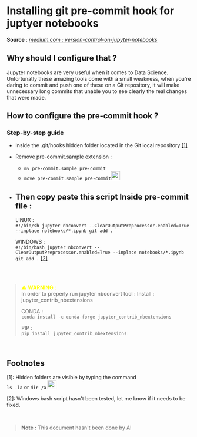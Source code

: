 # Installing git pre-commit hook for juptyer notebooks

**Source** :  [*medium.com : version-control-on-jupyter-notebooks*](https://medium.com/somosfit/version-control-on-jupyter-notebooks-6b67a0cf12a3)


## Why should I configure that ?

Jupyter notebooks are very useful when it comes to Data Science. Unfortunatly these amazing tools come with a small weakness, when you're daring to commit and push one of these on a Git repository, it will make unnecessary long commits that unable you to see clearly the real changes that were made.

## How to configure the pre-commit hook ?
### Step-by-step guide

- Inside the .git/hooks hidden folder located in the Git local repository [[1]](#footnotes)

- Remove pre-commit.sample extension : 
    - ```mv pre-commit.sample pre-commit```
    - ```move pre-commit.sample pre-commit```<img src="https://static.vecteezy.com/system/resources/thumbnails/020/975/574/small/window-10-logo-window-10-icon-transparent-free-png.png" width="24" height="24"> 

- Then copy paste this script Inside pre-commit file :
    - 
    LINUX : \
        ```#!/bin/sh
        jupyter nbconvert --ClearOutputPreprocessor.enabled=True --inplace notebooks/*.ipynb
        git add .```


    WINDOWS : \
        ```#!/bin/bash
        jupyter nbconvert --ClearOutputPreprocessor.enabled=True --inplace notebooks/*.ipynb
        git add .``` [[2]](#footnotes)


<br>
<br>

> **<span style="color:yellow">⚠ WARNING :</span>** \
> In order to preperly run jupyter nbconvert tool :
> Install : jupyter_contrib_nbextensions
>
> CONDA : \
> ```conda install -c conda-forge jupyter_contrib_nbextensions```
>
> PIP : \
> ```pip install jupyter_contrib_nbextensions```

<br>

## Footnotes 
    
[1]: Hidden folders are visible by typing the command \
```ls -la``` or ```dir /a```
<img src="https://static.vecteezy.com/system/resources/thumbnails/020/975/574/small/window-10-logo-window-10-icon-transparent-free-png.png" width="24" height="24">

[2]: Windows bash script hasn't been tested, let me know if it needs to be fixed.

<br>

> **Note :**
> This document hasn't been done by AI